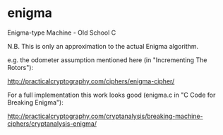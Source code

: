 # enigma
Enigma-type Machine - Old School C

N.B. This is only an approximation to the actual Enigma algorithm.

e.g. the odometer assumption mentioned here (in "Incrementing The Rotors"):

http://practicalcryptography.com/ciphers/enigma-cipher/

For a full implementation this work looks good (enigma.c in "C Code for Breaking Enigma"):

http://practicalcryptography.com/cryptanalysis/breaking-machine-ciphers/cryptanalysis-enigma/
